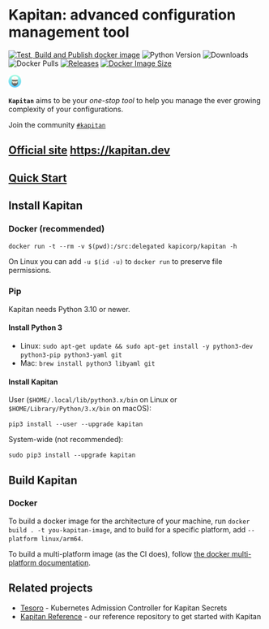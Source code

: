 # Kapitan: advanced configuration management tool

[![Test, Build and Publish docker image](https://github.com/kapicorp/kapitan/actions/workflows/test-build-publish.yml/badge.svg?branch=master&event=push)](https://github.com/kapicorp/kapitan/actions/workflows/test-build-publish.yml)
![Python Version](https://img.shields.io/pypi/pyversions/kapitan)
![Downloads](https://img.shields.io/pypi/dm/kapitan)
![Docker Pulls](https://img.shields.io/docker/pulls/kapicorp/kapitan)
[![Releases](https://img.shields.io/github/release/kapicorp/kapitan.svg)](https://github.com/kapicorp/kapitan/releases)
[![Docker Image Size](https://img.shields.io/docker/image-size/kapicorp/kapitan/latest.svg)](https://hub.docker.com/r/kapicorp/kapitan)

<img src="docs/images/kapitan_logo.png" width="25">


**`Kapitan`** aims to be your *one-stop tool* to help you manage the ever growing complexity of your configurations.

Join the community [`#kapitan`](https://kubernetes.slack.com/archives/C981W2HD3)

## [**Official site**](https://kapitan.dev) <https://kapitan.dev>


## [**Quick Start**](https://kapitan.dev/getting_started/#quickstart)

## Install Kapitan

### Docker (recommended)

```shell
docker run -t --rm -v $(pwd):/src:delegated kapicorp/kapitan -h
```

On Linux you can add `-u $(id -u)` to `docker run` to preserve file permissions.

### Pip

Kapitan needs Python 3.10 or newer.

#### Install Python 3

* Linux: `sudo apt-get update && sudo apt-get install -y python3-dev python3-pip python3-yaml git`
* Mac: `brew install python3 libyaml git`

#### Install Kapitan

User (`$HOME/.local/lib/python3.x/bin` on Linux or `$HOME/Library/Python/3.x/bin` on macOS):

```shell
pip3 install --user --upgrade kapitan
```

System-wide (not recommended):

```shell
sudo pip3 install --upgrade kapitan
```

## Build Kapitan

### Docker

To build a docker image for the architecture of your machine, run `docker build . -t you-kapitan-image`, and to build for a specific platform, add `--platform linux/arm64`.

To build a multi-platform image (as the CI does), follow [the docker multi-platform documentation](https://docs.docker.com/build/building/multi-platform/).

## Related projects

* [Tesoro](https://github.com/kapicorp/tesoro) - Kubernetes Admission Controller for Kapitan Secrets
* [Kapitan Reference](https://github.com/kapicorp/kapitan-reference) - our reference repository to get started with Kapitan

